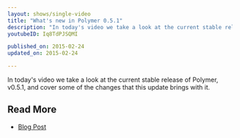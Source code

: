 ```yaml
---
layout: shows/single-video
title: "What's new in Polymer 0.5.1"
description: "In today's video we take a look at the current stable release of Polymer, v0.5.1, and cover some of the changes that this update brings with it."
youtubeID: Iq8TdPJSQMI

published_on: 2015-02-24
updated_on: 2015-02-24

---
```


In today's video we take a look at the current stable release of Polymer, v0.5.1, and cover some of the changes that this update brings with it.

## Read More

- [Blog Post](https://blog.polymer-project.org/releases/2014/11/12/release-0.5.1/)
